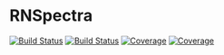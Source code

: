 # RNSpectra

[![Build Status](https://travis-ci.com/usmaan0311/RNSpectra.jl.svg?branch=master)](https://travis-ci.com/usmaan0311/RNSpectra.jl)
[![Build Status](https://ci.appveyor.com/api/projects/status/github/usmaan0311/RNSpectra.jl?svg=true)](https://ci.appveyor.com/project/usmaan0311/RNSpectra-jl)
[![Coverage](https://codecov.io/gh/usmaan0311/RNSpectra.jl/branch/master/graph/badge.svg)](https://codecov.io/gh/usmaan0311/RNSpectra.jl)
[![Coverage](https://coveralls.io/repos/github/usmaan0311/RNSpectra.jl/badge.svg?branch=master)](https://coveralls.io/github/usmaan0311/RNSpectra.jl?branch=master)
